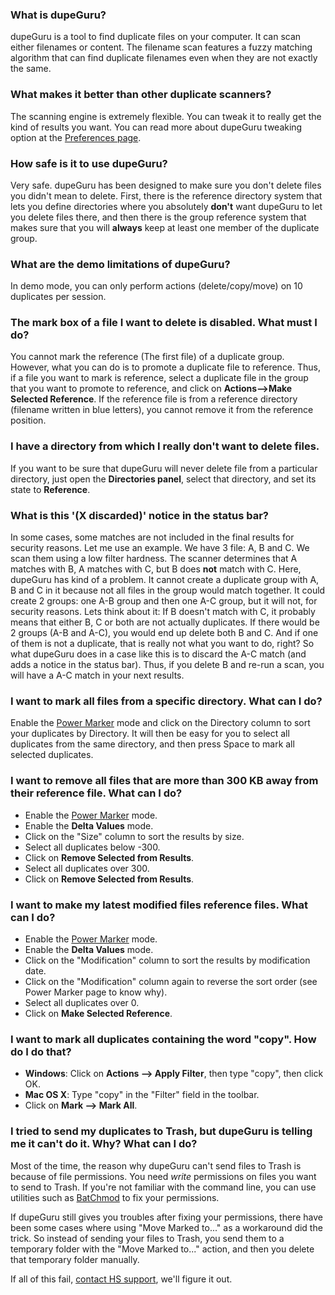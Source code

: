 ### What is dupeGuru?

dupeGuru is a tool to find duplicate files on your computer. It can scan either filenames or content. The filename scan features a fuzzy matching algorithm that can find duplicate filenames even when they are not exactly the same.

### What makes it better than other duplicate scanners?

The scanning engine is extremely flexible. You can tweak it to really get the kind of results you want. You can read more about dupeGuru tweaking option at the [Preferences page](preferences.htm).

### How safe is it to use dupeGuru?

Very safe. dupeGuru has been designed to make sure you don't delete files you didn't mean to delete. First, there is the reference directory system that lets you define directories where you absolutely **don't** want dupeGuru to let you delete files there, and then there is the group reference system that makes sure that you will **always** keep at least one member of the duplicate group.

### What are the demo limitations of dupeGuru?

In demo mode, you can only perform actions (delete/copy/move) on 10 duplicates per session.

### The mark box of a file I want to delete is disabled. What must I do?

You cannot mark the reference (The first file) of a duplicate group. However, what you can do is to promote a duplicate file to reference. Thus, if a file you want to mark is reference, select a duplicate file in the group that you want to promote to reference, and click on **Actions-->Make Selected Reference**. If the reference file is from a reference directory (filename written in blue letters), you cannot remove it from the reference position.

### I have a directory from which I really don't want to delete files.

If you want to be sure that dupeGuru will never delete file from a particular directory, just open the **Directories panel**, select that directory, and set its state to **Reference**.

### What is this '(X discarded)' notice in the status bar?

In some cases, some matches are not included in the final results for security reasons. Let me use an example. We have 3 file: A, B and C. We scan them using a low filter hardness. The scanner determines that A matches with B, A matches with C, but B does **not** match with C. Here, dupeGuru has kind of a problem. It cannot create a duplicate group with A, B and C in it because not all files in the group would match together. It could create 2 groups: one A-B group and then one A-C group, but it will not, for security reasons. Lets think about it: If B doesn't match with C, it probably means that either B, C or both are not actually duplicates. If there would be 2 groups (A-B and A-C), you would end up delete both B and C. And if one of them is not a duplicate, that is really not what you want to do, right? So what dupeGuru does in a case like this is to discard the A-C match (and adds a notice in the status bar). Thus, if you delete B and re-run a scan, you will have a A-C match in your next results.

### I want to mark all files from a specific directory. What can I do?

Enable the [Power Marker](power_marker.htm) mode and click on the Directory column to sort your duplicates by Directory. It will then be easy for you to select all duplicates from the same directory, and then press Space to mark all selected duplicates.

### I want to remove all files that are more than 300 KB away from their reference file. What can I do?

* Enable the [Power Marker](power_marker.htm) mode.
* Enable the **Delta Values** mode.
* Click on the "Size" column to sort the results by size.
* Select all duplicates below -300.
* Click on **Remove Selected from Results**.
* Select all duplicates over 300.
* Click on **Remove Selected from Results**.

### I want to make my latest modified files reference files. What can I do?

* Enable the [Power Marker](power_marker.htm) mode.
* Enable the **Delta Values** mode.
* Click on the "Modification" column to sort the results by modification date.
* Click on the "Modification" column again to reverse the sort order (see Power Marker page to know why).
* Select all duplicates over 0.
* Click on **Make Selected Reference**.

### I want to mark all duplicates containing the word &quot;copy&quot;. How do I do that?

* **Windows**: Click on **Actions --> Apply Filter**, then type "copy", then click OK.
* **Mac OS X**: Type "copy" in the "Filter" field in the toolbar.
* Click on **Mark --> Mark All**.

### I tried to send my duplicates to Trash, but dupeGuru is telling me it can't do it. Why? What can I do?

Most of the time, the reason why dupeGuru can't send files to Trash is because of file permissions. You need *write* permissions on files you want to send to Trash. If you're not familiar with the command line, you can use utilities such as [BatChmod](http://macchampion.com/arbysoft/BatchMod) to fix your permissions.

If dupeGuru still gives you troubles after fixing your permissions, there have been some cases where using "Move Marked to..." as a workaround did the trick. So instead of sending your files to Trash, you send them to a temporary folder with the "Move Marked to..." action, and then you delete that temporary folder manually.

If all of this fail, [contact HS support](http://www.hardcoded.net/support), we'll figure it out.
